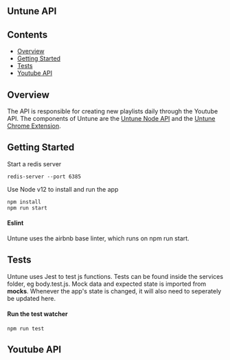 ## Untune API

## Contents

- [Overview](#overview)
- [Getting Started](#getting-started)
- [Tests](#tests)
- [Youtube API](#youtube-api)

## Overview
The API is responsible for creating new playlists daily through the Youtube API. The components of Untune are the [Untune Node API](https://github.com/zenobo/Untune-Backend) and the [Untune Chrome Extension](https://github.com/zenobo/Untune-Extension).

## Getting Started
Start a redis server

```
redis-server --port 6385
```

Use Node v12 to install and run the app
```
npm install
npm run start
```

#### Eslint
Untune uses the airbnb base linter, which runs on npm run start.

## Tests
Untune uses Jest to test js functions. Tests can be found inside the services folder, eg body.test.js. Mock data and expected state is imported from __mocks__. Whenever the app's state is changed, it will also need to seperately be updated here.

#### Run the test watcher  
```
npm run test
```

## Youtube API
